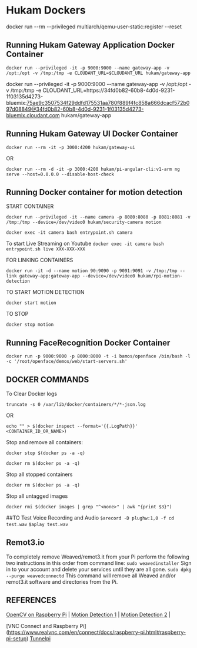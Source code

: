 # Hukam Dockers

docker run --rm --privileged multiarch/qemu-user-static:register --reset

## Running Hukam Gateway Application Docker Container

`docker run --privileged -it -p 9000:9000 --name gateway-app -v /opt:/opt -v /tmp:/tmp -e CLOUDANT_URL=$CLOUDANT_URL hukam/gateway-app`

docker run --privileged -it -p 9000:9000 --name gateway-app -v /opt:/opt -v /tmp:/tmp -e CLOUDANT_URL=https://34fd0b82-60b8-4d0d-9231-1f03135d4273-bluemix:75ae9c3507534f29ddfd175531aa780f889f4fc858a666dcacf572b097d08849@34fd0b82-60b8-4d0d-9231-1f03135d4273-bluemix.cloudant.com hukam/gateway-app

## Running Hukam Gateway UI Docker Container
`docker run --rm -it -p 3000:4200 hukam/gateway-ui`

OR

`docker run --rm -d -it -p 3000:4200 hukam/pi-angular-cli:v1-arm ng serve --host=0.0.0.0 --disable-host-check`

## Running Docker container for motion detection

START CONTAINER

`docker run --privileged -it --name camera -p 8080:8080 -p 8081:8081 -v /tmp:/tmp --device=/dev/video0 hukam/security-camera motion`

`docker exec -it camera bash entrypoint.sh camera`

To start Live Streaming on Youtube
`docker exec -it camera bash entrypoint.sh live XXX-XXX-XXX`

FOR LINKING CONTAINERS

`docker run -it -d --name motion 90:9090 -p 9091:9091 -v /tmp:/tmp --link gateway-app:gateway-app --device=/dev/video0 hukam/rpi-motion-detection`

TO START MOTION DETECTION

`docker start motion`

TO STOP

`docker stop motion`

## Running FaceRecognition Docker Container

`docker run -p 9000:9000 -p 8000:8000 -t -i bamos/openface /bin/bash -l -c '/root/openface/demos/web/start-servers.sh'`

## DOCKER COMMANDS

To Clear Docker logs

`truncate -s 0 /var/lib/docker/containers/*/*-json.log`

OR

`echo "" > $(docker inspect --format='{{.LogPath}}' <CONTAINER_ID_OR_NAME>)`

Stop and remove all containers:

`docker stop $(docker ps -a -q)`

`docker rm $(docker ps -a -q)`

Stop all stopped containers

`docker rm $(docker ps -a -q)`

Stop all untagged images

`docker rmi $(docker images | grep "^<none>" | awk "{print $3}")`

##TO Test Voice Recording and Audio
`$arecord -D plughw:1,0 -f cd test.wav`
`$aplay test.wav`

## Remot3.io
To completely remove Weaved/remot3.it from your Pi perform the following two instructions in this order from command line:
`sudo weavedinstaller`
Sign in to your account and delete your services until they are all gone.
`sudo dpkg --purge weavedconnectd`
This command will remove all Weaved and/or remot3.it software and directories from the Pi.


## REFERENCES
[OpenCV on Raspberry Pi](http://www.pyimagesearch.com/2016/04/18/install-guide-raspberry-pi-3-raspbian-jessie-opencv-3/) |
[Motion Detection 1](https://github.com/remonlam/rpi-docker-motion) |
[Motion Detection 2](https://github.com/yushi/rpi-dockerfile) |

[VNC Connect and Raspberry Pi] (https://www.realvnc.com/en/connect/docs/raspberry-pi.html#raspberry-pi-setup)
[Tunnelpi](http://www.tunnelpi.com/scripts.html)
